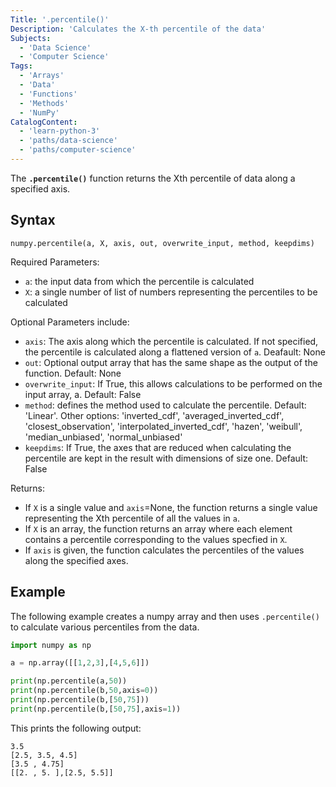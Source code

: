 ```yaml
---
Title: '.percentile()'
Description: 'Calculates the X-th percentile of the data'
Subjects: 
  - 'Data Science'
  - 'Computer Science'
Tags:
  - 'Arrays'
  - 'Data'
  - 'Functions'
  - 'Methods'
  - 'NumPy'
CatalogContent:
  - 'learn-python-3'
  - 'paths/data-science'
  - 'paths/computer-science'
---
```


The **`.percentile()`** function returns the Xth percentile of data along a specified axis. 

## Syntax

```pseudo
numpy.percentile(a, X, axis, out, overwrite_input, method, keepdims)
```
Required Parameters:
- `a`: the input data from which the percentile is calculated
- `X`: a single number of list of numbers representing the percentiles to be calculated

Optional Parameters include:
- `axis`: The axis along which the percentile is calculated. If not specified, the percentile is calculated along a flattened version of `a`. Deafault: None
- `out`: Optional output array that has the same shape as the output of the function. Default: None
- `overwrite_input`: If True, this allows calculations to be performed on the input array, a. Default: False
- `method`: defines the method used to calculate the percentile. Default: 'Linear'. Other options: 'inverted_cdf', 'averaged_inverted_cdf',
           'closest_observation', 'interpolated_inverted_cdf', 'hazen', 'weibull', 'median_unbiased', 'normal_unbiased'
- `keepdims`: If True, the axes that are reduced when calculating the percentile are kept in the result with dimensions of size one. Default: False

Returns:
- If `X` is a single value and `axis`=None, the function returns a single value representing the Xth percentile of all the values in `a`.
- If `X` is an array, the function returns an array where each element contains a percentile corresponding to the values specfied in `X`.
- If `axis` is given, the function calculates the percentiles of the values along the specified axes.

## Example

The following example creates a numpy array and then uses `.percentile()` to calculate various percentiles from the data.

```py
import numpy as np

a = np.array([[1,2,3],[4,5,6]])

print(np.percentile(a,50))
print(np.percentile(b,50,axis=0))
print(np.percentile(b,[50,75]))
print(np.percentile(b,[50,75],axis=1))
```

This prints the following output:

```shell
3.5
[2.5, 3.5, 4.5]
[3.5 , 4.75]
[[2. , 5. ],[2.5, 5.5]]
```
